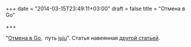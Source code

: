 +++
date = "2014-03-15T23:49:11+03:00"
draft = false
title = "Отмена в Go"

+++

<p>&quot;<a href="https://rogpeppe.wordpress.com/2014/03/15/cancellation-in-go-the-juju-way/">Отмена в Go</a>,&nbsp; путь&nbsp;<a href="https://juju.ubuntu.com/">juju</a>&quot;. Статья навеянная <a href="http://blog.golang.org/pipelines">другой статьей</a>.</p>

